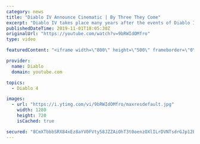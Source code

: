 ```yaml
---
category: news
title: "Diablo IV Announce Cinematic | By Three They Come"
excerpt: "Diablo IV takes place many years after the events of Diablo III, after millions have been slaughtered by the actions of the High Heavens and Burning Hells alike."
publishedDateTime: 2019-11-01T18:05:30Z
originalUrl: "https://youtube.com/watch?v=9bRWIdOMfro"
type: video

featuredContent: "<iframe width=\"800\" height=\"500\" frameborder=\"0\" src=\"https://www.youtube.com/embed/9bRWIdOMfro\" allow=\"accelerometer; autoplay; encrypted-media; gyroscope; picture-in-picture\" allowfullscreen></iframe>"

provider:
  name: Diablo
  domain: youtube.com

topics:
  - Diablo 4

images:
  - url: "https://i.ytimg.com/vi/9bRWIdOMfro/maxresdefault.jpg"
    width: 1280
    height: 720
    isCached: true

secured: "8CmXTbbbSRX84xEz8aYV0FVty58JZZAiOhT3t0oenzOXlILrDVNTsdrGJp12EeqVU5avLQ26gPU6O54xg4oHLglTOA8Gv5U5k1tVUfiU/o1yasQyfWYcKqX18zRHloQ/+gcT/loPsxCoALLB97Rz22w7jJGSDJdRHA/dseWm/2Ri/btvNBbELXbWGNCEwISyUOumKGAtnlfZCbipsQAxzQgxYwFIjtuzgzvY2I21JS9spxQYYN3HobiLPd1SYrQXdDBxX4qmxVWBsTn4DTw+2kH9VGb3arMrhKV4RH1qwEKorwgbEI4DtvnhF/U+5caZsLus+kLHW8OA8Lm8mx67DVKQC/6/+czhKIAnkRQpc0MoeW1WJUXKWqjCjYSoeIu6IJYaBKWRnv2mwhK2HCJPsGfTKIt8/kLHxAIpCbBKV5z99sdo9DYI5ZhTcmkPWqt4;ku56qmyTf/CvBWF4k6BnMg=="
---
```


